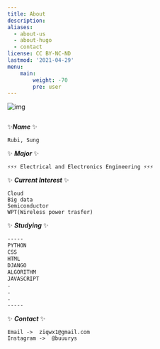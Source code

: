 ```yaml
---
title: About
description: 
aliases:
  - about-us
  - about-hugo
  - contact
license: CC BY-NC-ND
lastmod: '2021-04-29'
menu:
    main: 
        weight: -70
        pre: user
---
```


![img](./page/computer.gif)

```

```

✨***Name*** ✨

```
Rubi, Sung
```

✨ ***Major*** ✨

```
⚡⚡⚡ Electrical and Electronics Engineering ⚡⚡⚡
```

✨ ***Current Interest*** ✨

```
Cloud
Big data
Semiconductor
WPT(Wireless power trasfer)
```

✨ ***Studying*** ✨

```markdown
-----
PYTHON
CSS
HTML
DJANGO
ALGORITHM
JAVASCRIPT
.
.
.
-----
```

✨ ***Contact*** ✨

```
Email ->  ziqwx1@gmail.com
Instagram ->  @buuurys
```

